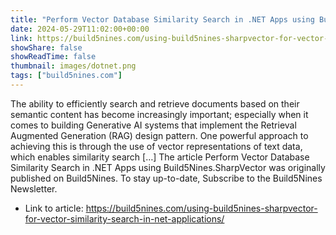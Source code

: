 ```yaml
---
title: "Perform Vector Database Similarity Search in .NET Apps using Build5Nines.SharpVector"
date: 2024-05-29T11:02:00+00:00
link: https://build5nines.com/using-build5nines-sharpvector-for-vector-similarity-search-in-net-applications/
showShare: false
showReadTime: false
thumbnail: images/dotnet.png
tags: ["build5nines.com"]
---
```

The ability to efficiently search and retrieve documents based on their semantic content has become increasingly important; especially when it comes to building Generative AI systems that implement the Retrieval Augmented Generation (RAG) design pattern. One powerful approach to achieving this is through the use of vector representations of text data, which enables similarity search […]
The article Perform Vector Database Similarity Search in .NET Apps using Build5Nines.SharpVector was originally published on Build5Nines. To stay up-to-date, Subscribe to the Build5Nines Newsletter.

- Link to article: https://build5nines.com/using-build5nines-sharpvector-for-vector-similarity-search-in-net-applications/
